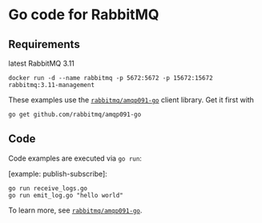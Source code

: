 # Go code for RabbitMQ 

## Requirements

latest RabbitMQ 3.11
    
    docker run -d --name rabbitmq -p 5672:5672 -p 15672:15672 rabbitmq:3.11-management


These examples use the [`rabbitmq/amqp091-go`](https://github.com/rabbitmq/amqp091-go) client library.
Get it first with

    go get github.com/rabbitmq/amqp091-go

## Code

Code examples are executed via `go run`:

[example: publish-subscribe]:

    go run receive_logs.go
    go run emit_log.go "hello world"

To learn more, see [`rabbitmq/amqp091-go`](https://github.com/rabbitmq/amqp091-go).